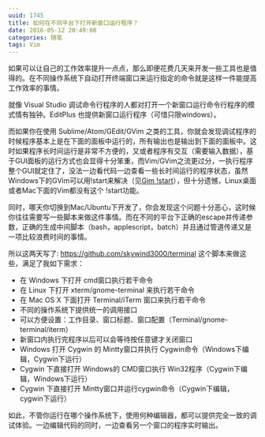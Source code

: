 ```yaml
---
uuid: 1745
title: 如何在不同平台下打开新窗口运行程序？
date: 2016-05-12 20:49:08
categories: 随笔
tags: Vim
---
```

如果可以让自己的工作效率提升一点点，那么即便花费几天来开发一些工具也是值得的。在不同操作系统下自动打开终端窗口来运行指定的命令就是这样一件能提高工作效率的事情。

就像 Visual Studio 调试命令行程序的人都对打开一个新窗口运行命令行程序的模式情有独钟。EditPlus 也提供新窗口运行程序（可惜只限windows）。

而如果你在使用 Sublime/Atom/GEdit/GVim
之类的工具，你就会发现调试程序的时候程序基本上是在下面的面板中运行的，所有输出也是输出到下面的面板中。这时如果程序长时间运行是非常不方便的，又或者程序有交互（需要输入数据），基于GUI面板的运行方式也会显得十分笨重，而Vim/GVim之流更过分，一执行程序整个GUI就定住了，没法一边看代码一边查看一些长时间运行的程序状态，虽然Windows下的GVim可以用!start来解决（见[Gim
!start](http://www.skywind.me/blog/archives/1708)），但十分遗憾，Linux桌面或者Mac下面的Vim都没有这个 !start功能。

同时，哪天你切换到Mac/Ubuntu下开发了，你会发现这个问题十分恶心，这时候你往往需要写一些脚本来做这件事情。而在不同的平台下正确的escape并传递参数，正确的生成中间脚本（bash，applescript，batch）并且通过管道传递又是一项比较浪费时间的事情。

所以这两天写了: <https://github.com/skywind3000/terminal> 这个脚本来做这些，满足了我如下需求：

  * 在 Windows 下打开 cmd窗口执行若干命令
  * 在 Linux 下打开 xterm/gnome-terminal 来执行若干命令
  * 在 Mac OS X 下面打开 Terminal/iTerm 窗口来执行若干命令
  * 不同的操作系统下提供统一的调用接口
  * 可以方便设置：工作目录、窗口标题、窗口配置（Terminal/gnome-terminal/iterm）
  * 新窗口内执行完程序以后可以会等待按任意键才关闭窗口
  * Windows 打开 Cygwin 的 Mintty窗口并执行 Cygwin命令（Windows下编辑，Cygwin下运行）
  * Cygwin 下直接打开 Windows的 CMD窗口执行 Win32程序（Cygwin下编辑，Windows下运行）
  * Cygwin 下直接打开 Mintty窗口并运行cygwin命令（Cygwin下编辑，cygwin下运行）

如此，不管你运行在哪个操作系统下，使用何种编辑器，都可以提供完全一致的调试体验。一边编辑代码的同时，一边查看另一个窗口的程序实时输出。

